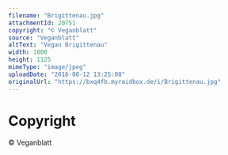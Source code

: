 ```yaml
---
filename: "Brigittenau.jpg"
attachmentId: 20751
copyright: "© Veganblatt"
source: "Veganblatt"
altText: "Vegan Brigittenau"
width: 1800
height: 1125
mimeType: "image/jpeg"
uploadDate: "2016-08-12 13:25:08"
originalUrl: "https://bxq4fb.myraidbox.de/i/Brigittenau.jpg"
---
```


# Copyright

© Veganblatt
